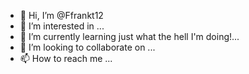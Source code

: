 - 👋 Hi, I’m @Ffrankt12
- 👀 I’m interested in ...
- 🌱 I’m currently learning just what the hell I'm doing!...
- 💞️ I’m looking to collaborate on ...
- 📫 How to reach me ...

<!---
Ffrankt12/Ffrankt12 is a ✨ special ✨ repository because its `README.md` (this file) appears on your GitHub profile.
You can click the Preview link to take a look at your changes.
--->
